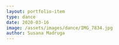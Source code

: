 ```yaml
---
layout: portfolio-item
type: dance
date: 2020-03-16
image: /assets/images/dance/IMG_7834.jpg
author: Susana Madruga
---
```


